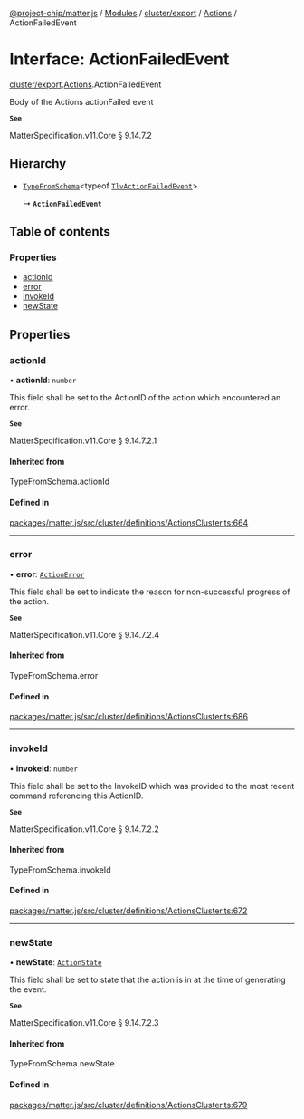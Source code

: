 [@project-chip/matter.js](../README.md) / [Modules](../modules.md) / [cluster/export](../modules/cluster_export.md) / [Actions](../modules/cluster_export.Actions.md) / ActionFailedEvent

# Interface: ActionFailedEvent

[cluster/export](../modules/cluster_export.md).[Actions](../modules/cluster_export.Actions.md).ActionFailedEvent

Body of the Actions actionFailed event

**`See`**

MatterSpecification.v11.Core § 9.14.7.2

## Hierarchy

- [`TypeFromSchema`](../modules/tlv_export.md#typefromschema)\<typeof [`TlvActionFailedEvent`](../modules/cluster_export.Actions.md#tlvactionfailedevent)\>

  ↳ **`ActionFailedEvent`**

## Table of contents

### Properties

- [actionId](cluster_export.Actions.ActionFailedEvent.md#actionid)
- [error](cluster_export.Actions.ActionFailedEvent.md#error)
- [invokeId](cluster_export.Actions.ActionFailedEvent.md#invokeid)
- [newState](cluster_export.Actions.ActionFailedEvent.md#newstate)

## Properties

### actionId

• **actionId**: `number`

This field shall be set to the ActionID of the action which encountered an error.

**`See`**

MatterSpecification.v11.Core § 9.14.7.2.1

#### Inherited from

TypeFromSchema.actionId

#### Defined in

[packages/matter.js/src/cluster/definitions/ActionsCluster.ts:664](https://github.com/project-chip/matter.js/blob/6d3b6a5d957d88a9231d6ecab4bb41f8133112be/packages/matter.js/src/cluster/definitions/ActionsCluster.ts#L664)

___

### error

• **error**: [`ActionError`](../enums/cluster_export.Actions.ActionError.md)

This field shall be set to indicate the reason for non-successful progress of the action.

**`See`**

MatterSpecification.v11.Core § 9.14.7.2.4

#### Inherited from

TypeFromSchema.error

#### Defined in

[packages/matter.js/src/cluster/definitions/ActionsCluster.ts:686](https://github.com/project-chip/matter.js/blob/6d3b6a5d957d88a9231d6ecab4bb41f8133112be/packages/matter.js/src/cluster/definitions/ActionsCluster.ts#L686)

___

### invokeId

• **invokeId**: `number`

This field shall be set to the InvokeID which was provided to the most recent command referencing this
ActionID.

**`See`**

MatterSpecification.v11.Core § 9.14.7.2.2

#### Inherited from

TypeFromSchema.invokeId

#### Defined in

[packages/matter.js/src/cluster/definitions/ActionsCluster.ts:672](https://github.com/project-chip/matter.js/blob/6d3b6a5d957d88a9231d6ecab4bb41f8133112be/packages/matter.js/src/cluster/definitions/ActionsCluster.ts#L672)

___

### newState

• **newState**: [`ActionState`](../enums/cluster_export.Actions.ActionState.md)

This field shall be set to state that the action is in at the time of generating the event.

**`See`**

MatterSpecification.v11.Core § 9.14.7.2.3

#### Inherited from

TypeFromSchema.newState

#### Defined in

[packages/matter.js/src/cluster/definitions/ActionsCluster.ts:679](https://github.com/project-chip/matter.js/blob/6d3b6a5d957d88a9231d6ecab4bb41f8133112be/packages/matter.js/src/cluster/definitions/ActionsCluster.ts#L679)
